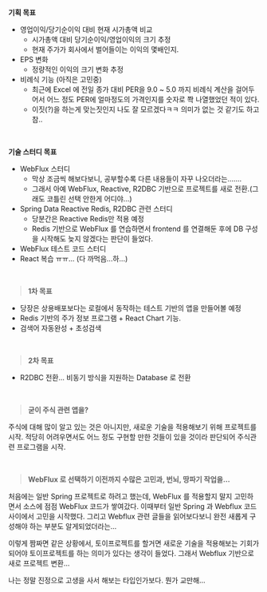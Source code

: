 **기획 목표**

- 영업이익/당기순이익 대비 현재 시가총액 비교
  - 시가총액 대비 당기순이익/영업이익의 크기 추정
  - 현재 주가가 회사에서 벌어들이는 이익의 몇배인지.
- EPS 변화 
  - 정량적인 이익의 크기 변화 추정
- 비례식 기능 (아직은 고민중)
  - 최근에 Excel 에 전일 종가 대비 PER을 9.0 \~ 5.0 까지 비례식 계산을 걸어두어서 어느 정도 PER에 얼마정도의 가격인지를 숫자로 쫙 나열했었던 적이 있다.
  - 이짓(?)을 하는게 맞는짓인지 나도 잘 모르겠다ㅋㅋ 의미가 없는 것 같기도 하고 참..

<br>

**기술 스터디 목표**

- WebFlux 스터디
  - 막상 조금씩 해보다보니, 공부할수록 다른 내용들이 자꾸 나오더라는.......
  - 그래서 아예 WebFlux, Reactive, R2DBC 기반으로 프로젝트를 새로 전환.(그래도 코틀린 선택 안한게 어디야...)
- Spring Data  Reactive Redis, R2DBC 관련 스터디
  - 당분간은 Reactive Redis만 적용 예정
  -  Redis 기반으로 WebFlux 를 연습하면서 frontend 를 연결해둔 후에 DB 구성을 시작해도 늦지 않겠다는 판단이 들었다.
- WebFlux 테스트 코드 스터디
- React 복습 ㅠㅠ... (다 까먹음...하...)

<br>

> **1차 목표**<br>

- 당장은 상용배포보다는 로컬에서 동작하는 테스트 기반의 앱을 만들어볼 예정<br>
- Redis 기반의 주가 정보 프로그램 + React Chart 기능. 
- 검색어 자동완성 + 초성검색

<br>

> **2차 목표**<br>

- R2DBC 전환... 비동기 방식을 지원하는 Database 로 전환

<br>

> **굳이 주식 관련 앱을?**<br>

주식에 대해 많이 알고 있는 것은 아니지만, 새로운 기술을 적용해보기 위해 프로젝트를 시작. 적당히 어려우면서도 어느 정도 구현할 만한 것들이 있을 것이라 판단되어 주식관련 프로그램을 시작. <br>

<br>

> **WebFlux 로 선택하기 이전까지 수많은 고민과, 번뇌, 땅파기 작업을...**<br>

처음에는 일반 Spring 프로젝트로 하려고 했는데, WebFlux 를 적용할지 말지 고민하면서 소스에 점점 WebFlux 코드가 쌓여갔다. 이때부터 일반 Spring 과 Webflux 코드 사이에서 고민을 시작했다. 그리고 Webflux 관련 글들을 읽어보다보니 완전 새롭게 구성해야 하는 부분도 알게되었더라는...<br>

이렇게 짬짜면 같은 상황에서, 토이프로젝트를 할거면 새로운 기술을 적용해보는 기회가 되어야 토이프로젝트를 하는 의미가 있다는 생각이 들었다. 그래서 Webflux 기반으로 새로 프로젝트 변환...<br>

나는 정말 진정으로 고생을 사서 해보는 타입인가보다. 뭔가 교만해... <br>

<br>
